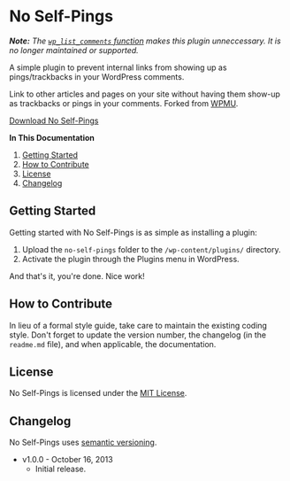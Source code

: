 # No Self-Pings

***Note:*** *The [`wp_list_comments` function](http://codex.wordpress.org/Function_Reference/wp_list_comments) makes this plugin unneccessary. It is no longer maintained or supported.*

A simple plugin to prevent internal links from showing up as pings/trackbacks in your WordPress comments.

Link to other articles and pages on your site without having them show-up as trackbacks or pings in your comments. Forked from [WPMU](http://wpmu.org/daily-tip-3-ways-to-remove-wordpress-self-pings/).

[Download No Self-Pings](https://github.com/cferdinandi/no-self-pings/archive/master.zip)

**In This Documentation**

1. [Getting Started](#getting-started)
2. [How to Contribute](#how-to-contribute)
3. [License](#license)
4. [Changelog](#changelog)



## Getting Started

Getting started with No Self-Pings is as simple as installing a plugin:

1. Upload the `no-self-pings` folder to the `/wp-content/plugins/` directory.
2. Activate the plugin through the Plugins menu in WordPress.

And that's it, you're done. Nice work!



## How to Contribute

In lieu of a formal style guide, take care to maintain the existing coding style. Don't forget to update the version number, the changelog (in the `readme.md` file), and when applicable, the documentation.



## License

No Self-Pings is licensed under the [MIT License](http://gomakethings.com/mit/).



## Changelog

No Self-Pings uses [semantic versioning](http://semver.org/).

* v1.0.0 - October 16, 2013
	* Initial release.
